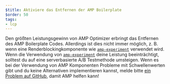 ```yaml
---
$title: Aktiviere das Entfernen der AMP Boilerplate
$order: 50
tags:
- lcp
---
```


Den größten Leistungsgewinn von AMP Optimizer erbringt das Entfernen des AMP Boilerplate Codes. Allerdings ist dies nicht immer möglich, z. B. wenn eine Renderblockingkomponente wie [`amp-experiment`](https://amp.dev/documentation/components/amp-experiment/?format=websites) verwendet wird. Wenn die Verwendung von [`amp-experiment`](https://amp.dev/documentation/components/amp-experiment/?format=websites) deine Leistung beeinträchtigt, solltest du auf eine serverbasierte A/B Testmethode umsteigen. Wenn es bei der Verwendung von AMP Komponenten Probleme mit Schwellenwerten gibt und du keine Alternativen implementieren kannst, melde bitte [ein Problem auf GitHub](https://github.com/ampproject/amphtml/issues/new?assignees=&labels=Type%3A+Page+experience&template=page-experience.md&title=Page+experience+issue), damit AMP helfen kann!
